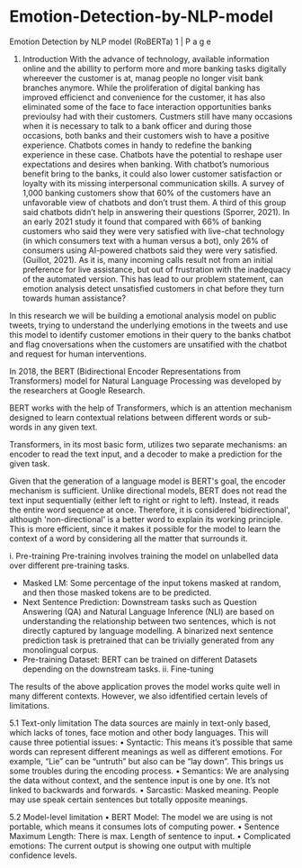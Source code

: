 # Emotion-Detection-by-NLP-model
Emotion Detection by NLP model (RoBERTa)
1 | P a g e
1. Introduction
With the advance of technology, available information online and the abillity to perform more and more banking tasks digitally whereever the customer is at, manag people no longer visit bank branches anymore. While the proliferation of digital banking has improved efficienct and convenience for the customer, it has also eliminated some of the face to face interaction opportunities banks previoulsy had with their customers. Custmers still have many occasions when it is necessary to talk to a bank officer and during those occasions, both banks and their customers wish to have a positive experience. Chatbots comes in handy to redefine the banking experience in these case. Chatbots have the potential to reshape user expectations and desires when banking. With chatbot’s numorious benefit bring to the banks, it could also lower customer satisfaction or loyalty with its missing interpersonal communication skills. A survey of 1,000 banking customers show that 60% of the customers have an unfavorable view of chatbots and don’t trust them. A third of this group said chatbots didn’t help in answering their questions (Sporrer, 2021). In an early 2021 study it found that compared with 66% of banking customers who said they were very satisfied with live-chat technology (in which consumers text with a human versus a bot), only 26% of consumers using AI-powered chatbots said they were very satisfied. (Guillot, 2021). As it is, many incoming calls result not from an initial preference for live assistance, but out of frustration with the inadequacy of the automated version. This has lead to our problem statement, can emotion analysis detect unsatisfied customers in chat before they turn towards human assistance?


In this research we will be building a emotional analysis model on public tweets, trying to understand the underlying emotions in the tweets and use this model to identify customer emotions in their query to the banks chatbot and flag cnoversations when the customers are unsatified with the chatbot and request for human interventions.


In 2018, the BERT (Bidirectional Encoder Representations from Transformers) model for Natural Language Processing was developed by the researchers at Google Research. 

BERT works with the help of Transformers, which is an attention mechanism designed to learn contextual relations between different words or sub-words in any given text. 

Transformers, in its most basic form, utilizes two separate mechanisms: an encoder to read the text input, and a decoder to make a prediction for the given task. 

Given that the generation of a language model is BERT's goal, the encoder mechanism is sufficient. Unlike directional models, BERT does not read the text input sequentially (either left to right or right to left). Instead, it reads the entire word sequence at once. Therefore, it is considered 'bidirectional', although 'non-directional' is a better word to explain its working principle. 
This is more efficient, since it makes it possible for the model to learn the context of a word by considering all the matter that surrounds it.


i. Pre-training
Pre-training involves training the model on unlabelled data over different pre-training tasks.
- Masked LM: Some percentage of the input tokens masked at random, and then those masked tokens are to be predicted.
- Next Sentence Prediction: Downstream tasks such as Question Answering (QA) and Natural Language Inference (NLI) are based on understanding the relationship between two sentences, which is not directly captured by language modelling. A binarized next sentence prediction task is pretrained that can be trivially generated from any monolingual corpus.
- Pre-training Dataset: BERT can be trained on different Datasets depending on the downstream tasks.
ii. Fine-tuning




The results of the above application proves the model works quite well in many different contexts. However, we also idfentified certain levels of limitations.

5.1 Text-only limitation
The data sources are mainly in text-only based, which lacks of tones, face motion and other body languages. This will cause three potiential issues:
• Syntactic: This means it’s possible that same words can represent different meanings as well as different emotions. For example, “Lie” can be “untruth” but also can be “lay down”. This brings us some troubles during the encoding process.
• Semantics: We are analysing the data without context, and the sentence input is one by one. It’s not linked to backwards and forwards.
• Sarcastic: Masked meaning. People may use speak certain sentences but totally opposite meanings.

5.2 Model-level limitation
• BERT Model: The model we are using is not portable, which means it consumes lots of computing power.
• Sentence Maximum Length: There is max. Length of sentence to input.
• Complicated emotions: The current output is showing one output with multiple confidence levels.
